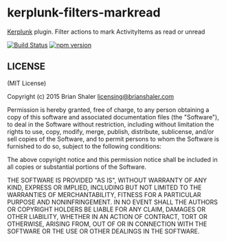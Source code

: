 # kerplunk-filters-markread

[Kerplunk](https://github.com/brianshaler/kerplunk) plugin. Filter actions to mark ActivityItems as read or unread

[![Build Status](https://travis-ci.org/brianshaler/kerplunk-filters-markread.svg)](https://travis-ci.org/brianshaler/kerplunk-filters-markread)
[![npm version](https://img.shields.io/npm/v/kerplunk-filters-markread.svg)](https://www.npmjs.com/package/kerplunk-filters-markread)

## LICENSE

(MIT License)

Copyright (c) 2015 Brian Shaler <licensing@brianshaler.com>

Permission is hereby granted, free of charge, to any person obtaining
a copy of this software and associated documentation files (the
"Software"), to deal in the Software without restriction, including
without limitation the rights to use, copy, modify, merge, publish,
distribute, sublicense, and/or sell copies of the Software, and to
permit persons to whom the Software is furnished to do so, subject to
the following conditions:

The above copyright notice and this permission notice shall be
included in all copies or substantial portions of the Software.

THE SOFTWARE IS PROVIDED "AS IS", WITHOUT WARRANTY OF ANY KIND,
EXPRESS OR IMPLIED, INCLUDING BUT NOT LIMITED TO THE WARRANTIES OF
MERCHANTABILITY, FITNESS FOR A PARTICULAR PURPOSE AND
NONINFRINGEMENT. IN NO EVENT SHALL THE AUTHORS OR COPYRIGHT HOLDERS BE
LIABLE FOR ANY CLAIM, DAMAGES OR OTHER LIABILITY, WHETHER IN AN ACTION
OF CONTRACT, TORT OR OTHERWISE, ARISING FROM, OUT OF OR IN CONNECTION
WITH THE SOFTWARE OR THE USE OR OTHER DEALINGS IN THE SOFTWARE.